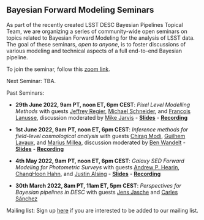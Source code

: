 ## Bayesian Forward Modeling Seminars

As part of the recently created LSST DESC Bayesian Pipelines Topical Team, we are organizing a series of community-wide open seminars on topics related to Bayesian Forward Modeling for the analysis of LSST data. The goal of these seminars, *open to anyone*, is to foster discussions of various modeling and technical aspects of a full end-to-end Bayesian pipeline.

To join the seminar, follow this [zoom link](https://stanford.zoom.us/j/92410482859?pwd=STBNQXBrTS8yVGdydXJxVFViSGZOQT09).

Next Seminar: TBA.

Past Seminars:

- **29th June 2022, 9am PT, noon ET, 6pm CEST**: *Pixel Level Modelling Methods* with guests [Jeffrey Regier](https://regier.stat.lsa.umich.edu/), [Michael Schneider](https://people.llnl.gov/schneider42), and [Francois Lanusse](https://flanusse.net/), discussion moderated by [Mike Jarvis](https://github.com/rmjarvis) - **[Slides](https://docs.google.com/presentation/d/1bOeAGdHETRY4hDTdEVBe3SiormUzhBnpzdyEa4FBgv8/edit?usp=sharing)** - **[Recording](https://stanford.zoom.us/rec/share/8K2bYyeWzAVYnMAbyHyR-LyuIkuBg7EEj4RRjuz3s_6f6IcruKnqHf5TQe9CZwla.cBCKcR0E5VPWu7Km)** 

- **1st June 2022, 9am PT, noon ET, 6pm CEST**: *Inference methods for field-level cosmological analysis* with guests [Chirag Modi](https://modichirag.github.io), [Guilhem Lavaux](http://www2.iap.fr/users/lavaux/), and [Marius Millea](https://cosmicmar.com), discussion moderated by [Ben Wandelt](https://benwandelt.org) - **[Slides](https://docs.google.com/presentation/d/1j9S94U56HYO3epGMfK4pWzgcLvqkQ7wAaAUYauGfmow/edit?usp=sharing)** - **[Recording](https://stanford.zoom.us/rec/share/38OFZRJsAGUE2RFrWmjqcROEG04bbMj2N8HRwFHskiZWPMjP25P_MoLlCAmKt_R7.zwZtagf__YJDAjVm)**
 
- **4th May 2022, 9am PT, noon ET, 6pm CEST**: *Galaxy SED Forward Modeling for Photometric Surveys* with guests [Andrew P. Hearin](https://www.anl.gov/profile/andrew-p-hearin), [ChangHoon Hahn](https://changhoonhahn.github.io/), and [Justin Alsing](https://scholar.google.co.uk/citations?user=ICPFL8AAAAAJ&hl=en) - **[Slides](https://docs.google.com/presentation/d/1uQidKB5XvidE8E6HPZ3deVjPoqHSN_fxJ5h-Hf0KMMw/edit?usp=sharing)** - **[Recording](https://stanford.zoom.us/rec/share/nRPpO7kiwKQvdEGJFDv1Kfo2qMNpxeqhXGOfkjFY1nUzLjg8ESVh_zGg0hLR_jqp.Za1wiuGmjMRSFtoj)**

- **30th March 2022, 8am PT, 11am ET, 5pm CEST**: *Perspectives for Bayesian pipelines in DESC* with guests [Jens Jasche](https://www.su.se/english/profiles/jeja4711-1.368011) and [Carles Sánchez](https://carlessanchezalonso.github.io)


Mailing list: Sign up [here](https://forms.gle/zPUK3cdtCC5aG2eH9) if you are interested to be added to our mailing list.
